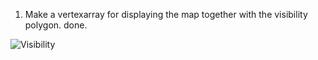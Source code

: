 1. Make a vertexarray for displaying the map together with the visibility polygon. done.

![Visibility](http://i.imgur.com/7Bf5IZn.png)